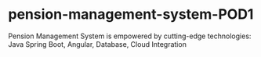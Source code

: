 # pension-management-system-POD1
Pension Management System is empowered by cutting-edge technologies:  Java Spring Boot, Angular, Database, Cloud Integration
